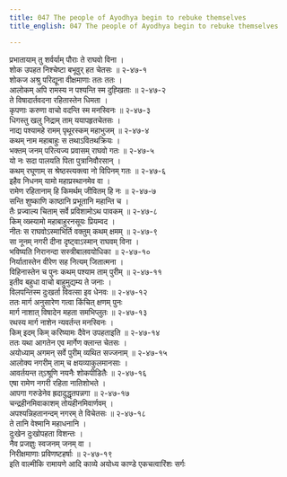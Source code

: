 ```yaml
---
title: 047 The people of Ayodhya begin to rebuke themselves
title_english: 047 The people of Ayodhya begin to rebuke themselves

---
```


<div class="audioEmbed"  caption="श्रीराम-हरिसीताराममूर्ति-घनपाठिभ्यां वचनम्" src="https://archive.org/download/Ramayana-recitation-Sriram-harisItArAmamUrti-Ghanapaati-v2/Kanda_2/Kanda_2_AYK-047-Pouranam_Prathya_Gamanam.mp3"></div>

प्रभातायाम् तु शर्वर्याम् पौराः ते राघवो विना ।  
शोक उपहत निश्चेष्टा बभूवुर् हत चेतसः ॥ २-४७-१  
शोकज अश्रु परिद्यूना वीक्षमाणाः ततः ततः ।  
आलोकम् अपि रामस्य न पश्यन्ति स्म दुह्खिताः ॥ २-४७-२  
ते विषादार्तवदना रहितास्तेन धिमता ।  
कृपणाः करुणा वाचो वदन्ति स्म मनस्विनः ॥ २-४७-३  
धिगस्तु खलु निद्राम् ताम् ययापहृतचेतसः ।  
नाद्य पश्यामहे रामम् पृथूरस्कम् महाभुजम् ॥ २-४७-४  
कथम् नाम महाबाहुः स तथाऽवितथक्रियः ।  
भक्तम् जनम् परित्यज्य प्रवासम् राघवो गतः ॥ २-४७-५  
यो नः सदा पालयति पिता पुत्रानिवौरसान् ।  
कथम् रघूणाम् स श्रेष्ठस्त्यक्त्वा नो विपिनम् गतः ॥ २-४७-६  
इहैव निधनम् यामो महाप्रस्थानमेव वा ।  
रामेण रहितानाम् हि किमर्थम् जीवितम् हि नः ॥ २-४७-७  
सन्ति शुष्काणि काष्ठानि प्रभूतानि महान्ति च ।  
तैः प्रज्वाल्य चिताम् सर्वे प्रविशामोऽथ पावकम् ॥ २-४७-८  
किम् व्ख्स्यामो महाबाहुरनसूयः प्रियम्वद ।  
नीतः स राघवोऽस्माभिर्ति वक्तुम् कथम् क्षमम् ॥ २-४७-९  
सा नूनम् नगरी दीना दृष्ट्वाऽस्मान् राघवम् विना ।  
भविष्यति निरानन्दा सस्त्रीबालवयोधिका ॥ २-४७-१०  
निर्यातास्तेन वीरेण सह नित्यम् जितात्मना ।  
विहिनास्तेन च पुनः कथम् पश्याम ताम् पुरीम् ॥ २-४७-११  
इतीव बहुधा वाचो बाहुमुद्यम्य ते जनाः ।  
विलपन्तिस्म दुःखर्ता विवत्सा इव धेनवः ॥ २-४७-१२  
ततः मार्ग अनुसारेण गत्वा किंचित् क्षणम् पुनः  
मार्ग नाशात् विषादेन महता समभिप्लुतः ॥ २-४७-१३  
रथस्य मार्ग नाशेन न्यवर्तन्त मनस्विनः ।  
किम् इदम् किम् करिष्यामः दैवेन उपहताइति ॥ २-४७-१४  
ततः यथा आगतेन एव मार्गेण क्लान्त चेतसः ।  
अयोध्याम् अगमन् सर्वे पुरीम् व्यथित सज्जनाम् ॥ २-४७-१५  
आलोक्य नगरीम् ताम् च क्षयव्याकुलमानसाः ।  
आवर्तयन्त त्ऽश्रूणि नयनैः शोकपीडितैः ॥ २-४७-१६  
एषा रामेण नगरी रहिता नातिशोभते ।  
आपगा गरुडेनेव ह्रदादुद्धृतपन्नगा ॥ २-४७-१७  
चन्द्रहीनमिवाकाशम् तोयहीनमिवार्णवम् ।  
अपश्यन्निहतानन्दम् नगरम् ते विचेतसः ॥ २-४७-१८  
ते तानि वेश्मानि महाधनानि ।  
दुःखेन दुःखोपहता विशन्तः ।  
नैव प्रजज्ञुः स्वजनम् जनम् वा ।  
निरीक्षमाणाः प्रविणष्टहर्षाः ॥ २-४७-१९  
इति वाल्मीकि रामायणे आदि काव्ये अयोध्य काण्डे एकचत्वारिंशः सर्गः